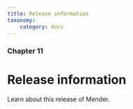```yaml
---
title: Release information
taxonomy:
    category: docs
---
```


### Chapter 11

# Release information

Learn about this release of Mender.
